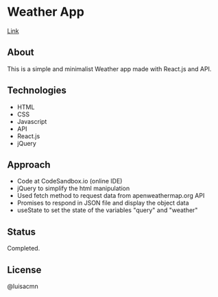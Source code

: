 # Weather App
[Link](https://luisacmn.github.io/csb-p7syt9/)

## About
This is a simple and minimalist Weather app made with React.js and API. 

## Technologies
- HTML
- CSS
- Javascript
- API
- React.js
- jQuery

## Approach
- Code at CodeSandbox.io (online IDE)
- jQuery to simplify the html manipulation
- Used fetch method to request data from apenweathermap.org API 
- Promises to respond in JSON file and display the object data
- useState to set the state of the variables "query" and "weather"

## Status
Completed.

## License
@luisacmn

